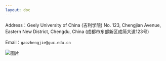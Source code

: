```yaml
---
layout: doc
---
```

<script setup>
import "gitalk/dist/gitalk.css";
import Gitalk from "gitalk";
import { onMounted } from 'vue';
//解决“vitepress在编译的时候无法使用window，而gitalk是依赖window.document去加载节点的”：https://younglina.top/write/docs/vitepress-gitalk.html
onMounted(() => {
  if(typeof window !==undefined){
    var s_div = document.createElement('div');   // 创建节点
    s_div.setAttribute("id", "gitalk-page-container");   // 设置id
    document.querySelector('.content-container').appendChild(s_div);   // querySelector的节点可自己根据自己想加载的地方设置
    var gitalk = new Gitalk({
        clientID: '7749d053434322d1d0cd',          // 8d8e96********797026d3
        clientSecret: '57b0b1f14318e5e44a9b7cf74789163c60ce1a2c',  // secrets**********secrets
        repo: 'mygitalk',          // blogtalk
        owner: 'CodeDuang',   // WeiyiGeek
        admin: ['CodeDuang'], // ['WeiyiGeek']
        id: decodeURI(location.pathname),      // Ensure uniqueness and length less than 50
        distractionFreeMode: false  // Facebook-like distraction free mode
    })
    gitalk.render('gitalk-page-container')
  }
})
</script>
Address：Geely University of China (吉利学院)
No. 123, Chengjian Avenue, Eastern New District, Chengdu, China
(成都市东部新区成简大道123号)

Email：`gaozhengjie@guc.edu.cn`

![图片](/image/address.png)

<div id="gitalk"></div>



